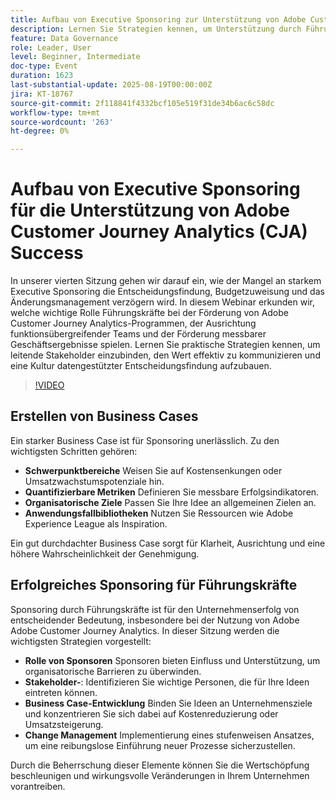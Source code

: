 ```yaml
---
title: Aufbau von Executive Sponsoring zur Unterstützung von Adobe Customer Journey Analytics Success
description: Lernen Sie Strategien kennen, um Unterstützung durch Führungskräfte für den Erfolg von Adobe Customer Journey Analytics zu erhalten. Förderung der Ausrichtung, Sicherung von Budgets und datengestützte Entscheidungsfindung.
feature: Data Governance
role: Leader, User
level: Beginner, Intermediate
doc-type: Event
duration: 1623
last-substantial-update: 2025-08-19T00:00:00Z
jira: KT-18767
source-git-commit: 2f118841f4332bcf105e519f31de34b6ac6c58dc
workflow-type: tm+mt
source-wordcount: '263'
ht-degree: 0%

---
```



# Aufbau von Executive Sponsoring für die Unterstützung von Adobe Customer Journey Analytics (CJA) Success

In unserer vierten Sitzung gehen wir darauf ein, wie der Mangel an starkem Executive Sponsoring die Entscheidungsfindung, Budgetzuweisung und das Änderungsmanagement verzögern wird. In diesem Webinar erkunden wir, welche wichtige Rolle Führungskräfte bei der Förderung von Adobe Customer Journey Analytics-Programmen, der Ausrichtung funktionsübergreifender Teams und der Förderung messbarer Geschäftsergebnisse spielen. Lernen Sie praktische Strategien kennen, um leitende Stakeholder einzubinden, den Wert effektiv zu kommunizieren und eine Kultur datengestützter Entscheidungsfindung aufzubauen.

>[!VIDEO](https://video.tv.adobe.com/v/3470863/?learn=on&enablevpops&captions=ger)

## Erstellen von Business Cases

Ein starker Business Case ist für Sponsoring unerlässlich. Zu den wichtigsten Schritten gehören:

* **Schwerpunktbereiche** Weisen Sie auf Kostensenkungen oder Umsatzwachstumspotenziale hin.
* **Quantifizierbare Metriken** Definieren Sie messbare Erfolgsindikatoren.
* **Organisatorische Ziele** Passen Sie Ihre Idee an allgemeinen Zielen an.
* **Anwendungsfallbibliotheken** Nutzen Sie Ressourcen wie Adobe Experience League als Inspiration.

Ein gut durchdachter Business Case sorgt für Klarheit, Ausrichtung und eine höhere Wahrscheinlichkeit der Genehmigung.

## Erfolgreiches Sponsoring für Führungskräfte

Sponsoring durch Führungskräfte ist für den Unternehmenserfolg von entscheidender Bedeutung, insbesondere bei der Nutzung von Adobe Adobe Customer Journey Analytics. In dieser Sitzung werden die wichtigsten Strategien vorgestellt:

* **Rolle von Sponsoren** Sponsoren bieten Einfluss und Unterstützung, um organisatorische Barrieren zu überwinden.
* **Stakeholder-**: Identifizieren Sie wichtige Personen, die für Ihre Ideen eintreten können.
* **Business Case-Entwicklung** Binden Sie Ideen an Unternehmensziele und konzentrieren Sie sich dabei auf Kostenreduzierung oder Umsatzsteigerung.
* **Change Management** Implementierung eines stufenweisen Ansatzes, um eine reibungslose Einführung neuer Prozesse sicherzustellen.

Durch die Beherrschung dieser Elemente können Sie die Wertschöpfung beschleunigen und wirkungsvolle Veränderungen in Ihrem Unternehmen vorantreiben.
